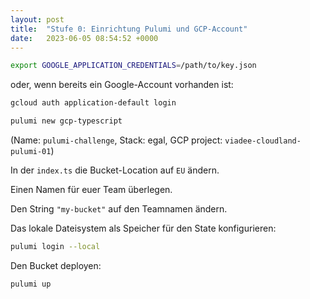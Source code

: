 ```yaml
---
layout: post
title:  "Stufe 0: Einrichtung Pulumi und GCP-Account"
date:   2023-06-05 08:54:52 +0000
---
```


```bash
export GOOGLE_APPLICATION_CREDENTIALS=/path/to/key.json
```

oder, wenn bereits ein Google-Account vorhanden ist:

```bash
gcloud auth application-default login
```


```bash
pulumi new gcp-typescript
```

(Name: `pulumi-challenge`, Stack: egal, GCP project: `viadee-cloudland-pulumi-01`)

In der `index.ts` die Bucket-Location auf `EU` ändern.

Einen Namen für euer Team überlegen.

Den String `"my-bucket"` auf den Teamnamen ändern.

Das lokale Dateisystem als Speicher für den State konfigurieren:

```bash
pulumi login --local
```

Den Bucket deployen:

```bash
pulumi up
```